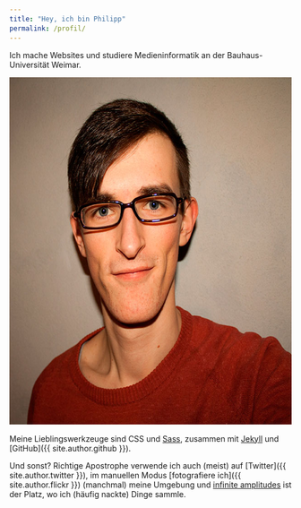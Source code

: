 ```yaml
---
title: "Hey, ich bin Philipp"
permalink: /profil/
---
```

Ich mache Websites und studiere Medieninformatik an der Bauhaus-Universität Weimar.

<img src="/img/me.jpg" alt="Philipp Rudloff" width="620" height="620">

Meine Lieblingswerkzeuge sind CSS und [Sass](http://sass-lang.com "Syntactically Awesome Stylesheets"), zusammen mit [Jekyll](http://jekyllrb.com) und [GitHub]({{ site.author.github }}).

Und sonst? Richtige Apostrophe verwende ich auch (meist) auf [Twitter]({{ site.author.twitter }}), im manuellen Modus [fotografiere ich]({{ site.author.flickr }}) (manchmal) meine Umgebung und [infinite amplitudes](http://infiniteamplitudes.tumblr.com) ist der Platz, wo ich (häufig nackte) Dinge sammle.
